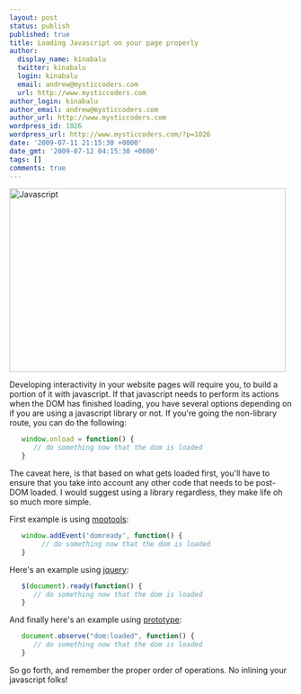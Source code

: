 ```yaml
---
layout: post
status: publish
published: true
title: Loading Javascript on your page properly
author:
  display_name: kinabalu
  twitter: kinabalu
  login: kinabalu
  email: andrew@mysticcoders.com
  url: http://www.mysticcoders.com
author_login: kinabalu
author_email: andrew@mysticcoders.com
author_url: http://www.mysticcoders.com
wordpress_id: 1026
wordpress_url: http://www.mysticcoders.com/?p=1026
date: '2009-07-11 21:15:30 +0000'
date_gmt: '2009-07-12 04:15:30 +0000'
tags: []
comments: true
---
```

<img src="https://www.mysticcoders.com/wp-content/uploads/2009/07/3367743012_7a668400b0_b.jpg" alt="Javascript " title="Javascript " width="492" height="327" class="alignnone size-full wp-image-1059" />

Developing interactivity in your website pages will require you, to build a portion of it with javascript.  If that javascript needs to perform its actions when the DOM has finished loading, you have several options depending on if you are using a javascript library or not.  If you're going the non-library route, you can do the following:<a id="more"></a><a id="more-1026"></a>

``` javascript
   window.onload = function() {
      // do something now that the dom is loaded
   }
```

The caveat here, is that based on what gets loaded first, you'll have to ensure that you take into account any other code that needs to be post-DOM loaded.  I would suggest using a library regardless, they make life oh so much more simple.

First example is using <a href="http://mootools.net/" target="_blank">mootools</a>:

``` javascript
   window.addEvent('domready', function() {
        // do something now that the dom is loaded
   }
```

Here's an example using <a href="http://jquery.com/" target="_blank">jquery</a>:

``` javascript
   $(document).ready(function() {
      // do something now that the dom is loaded
   }
```

And finally here's an example using <a href="http://www.prototypejs.org/" target="_blank">prototype</a>:

``` javascript
   document.observe("dom:loaded", function() {
      // do something now that the dom is loaded
   }
```

So go forth, and remember the proper order of operations.  No inlining your javascript folks!
